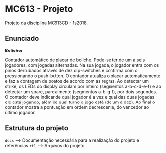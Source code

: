 # MC613 - Projeto
Projeto da disciplina MC613CD - 1s2018.

## Enunciado

**Boliche:** 

Contador automático de placar de boliche. Pode-se ter de um a seis jogadores, com jogadas alternadas. Na sua jogada, o jogador entra com os pinos derrubados através de dez dip-switches e confirma com o pressionando o push-button. O contador atualiza o placar automaticamente e faz a contagem de pontos de acordo com as regras. Ao detectar um strike, os LEDs do display circulam por inteiro (segmentos a-b-c-d-e-f) e ao detectar um spare, parcialmente (segmentos a-b-g-f), por dois segundos. O contador deve indicar de qual jogador é a vez e qual das duas jogadas ele está jogando, além de qual turno o jogo está (de um a dez). Ao final o contador mostra a pontuação em ordem decrescente, do vencedor ao último jogador. 

## Estrutura do projeto

`docs` --> Documentação necessária para a realização do projeto e referências
`rtl` --> Arquivos do projeto


